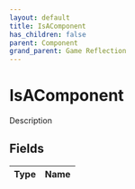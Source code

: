 ```yaml
---
layout: default
title: IsAComponent
has_children: false
parent: Component
grand_parent: Game Reflection
---
```

# IsAComponent
Description 

## Fields

| Type | Name |
|:----------|:--------------|


